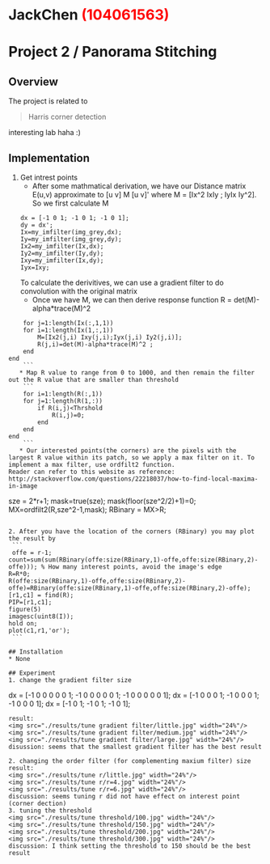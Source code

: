 # JackChen <span style="color:red">(104061563)</span>

# Project 2 / Panorama Stitching

## Overview
The project is related to 
> Harris corner detection

interesting lab haha :)
## Implementation
1. Get intrest points
	* After some mathmatical derivation, we have our Distance matrix E(u,v) approximate to [u v] M [u v]' where M = [Ix^2 IxIy ; IyIx Iy^2]. So we first calculate M
	```
	dx = [-1 0 1; -1 0 1; -1 0 1];
	dy = dx';
	Ix=my_imfilter(img_grey,dx);
	Iy=my_imfilter(img_grey,dy);
	Ix2=my_imfilter(Ix,dx);
	Iy2=my_imfilter(Iy,dy);
	Ixy=my_imfilter(Ix,dy);
	Iyx=Ixy;
	```
	To calculate the derivitives, we can use a gradient filter to do convolution with the original matrix
	* Once we have M, we can then derive response function R = det(M)-alpha*trace(M)^2 
```
	for j=1:length(Ix(:,1,1))
    for i=1:length(Ix(1,:,1))
        M=[Ix2(j,i) Ixy(j,i);Iyx(j,i) Iy2(j,i)];
        R(j,i)=det(M)-alpha*trace(M)^2 ;
    end
end
    ```
   * Map R value to range from 0 to 1000, and then remain the filter out the R value that are smaller than threshold
    ```
	for i=1:length(R(:,1))
    for j=1:length(R(1,:))
        if R(i,j)<Thrshold
            R(i,j)=0;
        end
    end
end
    ```
   * Our interested points(the corners) are the pixels with the largest R value within its patch, so we apply a max filter on it. To implement a max filter, use ordfilt2 function.
Reader can refer to this website as reference:
http://stackoverflow.com/questions/22218037/how-to-find-local-maxima-in-image  
   ```
   sze = 2*r+1;
   mask=true(sze);
	mask(floor(sze^2/2)+1)=0;	
	MX=ordfilt2(R,sze^2-1,mask);
	RBinary = MX>R;
   ``` 
    
2. After you have the location of the corners (RBinary) you may plot the result by
	```
	offe = r-1;
count=sum(sum(RBinary(offe:size(RBinary,1)-offe,offe:size(RBinary,2)-offe))); % How many interest points, avoid the image's edge   
R=R*0;
R(offe:size(RBinary,1)-offe,offe:size(RBinary,2)-offe)=RBinary(offe:size(RBinary,1)-offe,offe:size(RBinary,2)-offe);
[r1,c1] = find(R);
PIP=[r1,c1];
figure(5)
imagesc(uint8(I));
hold on;
plot(c1,r1,'or');
	```

## Installation
* None

## Experiment
1. change the gradient filter size
```
dx = [-1 0 0 0 0 0 1; -1 0 0 0 0 0 1; -1 0 0 0 0 0 1];
dx = [-1 0 0 0 1; -1 0 0 0 1; -1 0 0 0 1];
dx = [-1 0 1; -1 0 1; -1 0 1];
```
result:
<img src="./results/tune gradient filter/little.jpg" width="24%"/>
<img src="./results/tune gradient filter/medium.jpg" width="24%"/>
<img src="./results/tune gradient filter/large.jpg" width="24%"/>
disussion: seems that the smallest gradient filter has the best result

2. changing the order filter (for complementing maxium filter) size
result:
<img src="./results/tune r/little.jpg" width="24%"/>
<img src="./results/tune r/r=4.jpg" width="24%"/>
<img src="./results/tune r/r=6.jpg" width="24%"/>
discussion: seems tuning r did not have effect on interest point (corner dection)
3. tuning the threshold
<img src="./results/tune threshold/100.jpg" width="24%"/>
<img src="./results/tune threshold/150.jpg" width="24%"/>
<img src="./results/tune threshold/200.jpg" width="24%"/>
<img src="./results/tune threshold/300.jpg" width="24%"/>
discussion: I think setting the threshold to 150 should be the best result


